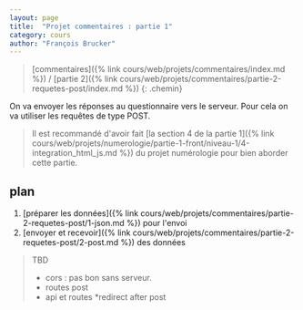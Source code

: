 ```yaml
---
layout: page
title:  "Projet commentaires : partie 1"
category: cours
author: "François Brucker"
---
```


> [commentaires]({% link cours/web/projets/commentaires/index.md %}) / [partie 2]({% link cours/web/projets/commentaires/partie-2-requetes-post/index.md %})
{: .chemin}

On va envoyer les réponses au questionnaire vers le serveur. Pour cela on va utiliser les requêtes de type POST.

> Il est recommandé d'avoir fait [la section 4 de la partie 1]({% link cours/web/projets/numerologie/partie-1-front/niveau-1/4-integration_html_js.md %}) du projet numérologie pour bien aborder cette partie.

## plan

1. [préparer les données]({% link cours/web/projets/commentaires/partie-2-requetes-post/1-json.md %}) pour l'envoi
2. [envoyer et recevoir]({% link cours/web/projets/commentaires/partie-2-requetes-post/2-post.md %}) des données



> TBD 
> * cors : pas bon sans serveur.
> * routes post
> * api et routes
> *redirect after post